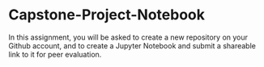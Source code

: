 # Capstone-Project-Notebook
In this assignment, you will be asked to create a new repository on your Github account, and to create a Jupyter Notebook and submit a shareable link to it for peer evaluation.
